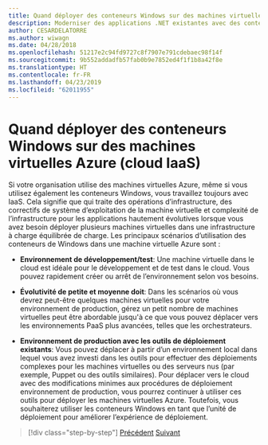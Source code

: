 ```yaml
---
title: Quand déployer des conteneurs Windows sur des machines virtuelles Azure (cloud IaaS)
description: Moderniser des applications .NET existantes avec des conteneurs de Cloud Azure et Windows | Quand déployer des conteneurs de Windows sur les machines virtuelles Azure (IaaS cloud)
author: CESARDELATORRE
ms.author: wiwagn
ms.date: 04/28/2018
ms.openlocfilehash: 51217e2c94fd9727c8f7907e791cdebaec98f14f
ms.sourcegitcommit: 9b552addadfb57fab0b9e7852ed4f1f1b8a42f8e
ms.translationtype: HT
ms.contentlocale: fr-FR
ms.lasthandoff: 04/23/2019
ms.locfileid: "62011955"
---
```

# <a name="when-to-deploy-windows-containers-to-azure-vms-iaas-cloud"></a>Quand déployer des conteneurs Windows sur des machines virtuelles Azure (cloud IaaS)

Si votre organisation utilise des machines virtuelles Azure, même si vous utilisez également les conteneurs Windows, vous travaillez toujours avec IaaS. Cela signifie que qui traite des opérations d’infrastructure, des correctifs de système d’exploitation de la machine virtuelle et complexité de l’infrastructure pour les applications hautement évolutives lorsque vous avez besoin déployer plusieurs machines virtuelles dans une infrastructure à charge équilibrée de charge. Les principaux scénarios d’utilisation des conteneurs de Windows dans une machine virtuelle Azure sont :

- **Environnement de développement/test**: Une machine virtuelle dans le cloud est idéale pour le développement et de test dans le cloud. Vous pouvez rapidement créer ou arrêt de l’environnement selon vos besoins.

- **Évolutivité de petite et moyenne doit**: Dans les scénarios où vous devrez peut-être quelques machines virtuelles pour votre environnement de production, gérez un petit nombre de machines virtuelles peut être abordable jusqu'à ce que vous pouvez déplacer vers les environnements PaaS plus avancées, telles que les orchestrateurs.

- **Environnement de production avec les outils de déploiement existants**: Vous pouvez déplacer à partir d’un environnement local dans lequel vous avez investi dans les outils pour effectuer des déploiements complexes pour les machines virtuelles ou des serveurs nus (par exemple, Puppet ou des outils similaires). Pour déplacer vers le cloud avec des modifications minimes aux procédures de déploiement environnement de production, vous pourrez continuer à utiliser ces outils pour déployer les machines virtuelles Azure. Toutefois, vous souhaiterez utiliser les conteneurs Windows en tant que l’unité de déploiement pour améliorer l’expérience de déploiement.

>[!div class="step-by-step"]
>[Précédent](when-to-deploy-windows-containers-in-your-on-premises-iaas-vm-infrastructure.md)
>[Suivant](when-to-deploy-windows-containers-to-azure-container-instances-ACI.md)
